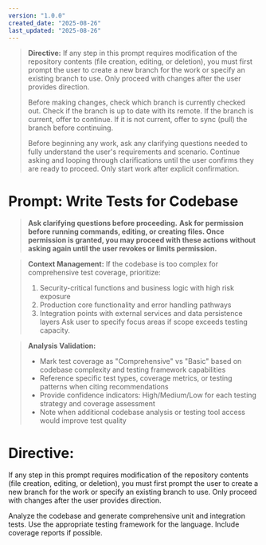 ```yaml
---
version: "1.0.0"
created_date: "2025-08-26"
last_updated: "2025-08-26"
---
```


> **Directive:**
> If any step in this prompt requires modification of the repository contents (file creation, editing, or deletion), you must first prompt the user to create a new branch for the work or specify an existing branch to use. Only proceed with changes after the user provides direction.
> 
> Before making changes, check which branch is currently checked out. Check if the branch is up to date with its remote. If the branch is current, offer to continue. If it is not current, offer to sync (pull) the branch before continuing.
> 
> Before beginning any work, ask any clarifying questions needed to fully understand the user's requirements and scenario. Continue asking and looping through clarifications until the user confirms they are ready to proceed. Only start work after explicit confirmation.
<!--
title: "Write Tests for Codebase"
category: "Testing"
description: "Generate unit and integration tests for a codebase."
-->

# Prompt: Write Tests for Codebase
> **Ask clarifying questions before proceeding.**
> **Ask for permission before running commands, editing, or creating files. Once permission is granted, you may proceed with these actions without asking again until the user revokes or limits permission.**

> **Context Management:**
> If the codebase is too complex for comprehensive test coverage, prioritize:
> 1. Security-critical functions and business logic with high risk exposure
> 2. Production core functionality and error handling pathways
> 3. Integration points with external services and data persistence layers
> Ask user to specify focus areas if scope exceeds testing capacity.

> **Analysis Validation:**
> - Mark test coverage as "Comprehensive" vs "Basic" based on codebase complexity and testing framework capabilities
> - Reference specific test types, coverage metrics, or testing patterns when citing recommendations
> - Provide confidence indicators: High/Medium/Low for each testing strategy and coverage assessment
> - Note when additional codebase analysis or testing tool access would improve test quality
# Directive:
If any step in this prompt requires modification of the repository contents (file creation, editing, or deletion), you must first prompt the user to create a new branch for the work or specify an existing branch to use. Only proceed with changes after the user provides direction.

Analyze the codebase and generate comprehensive unit and integration tests. Use the appropriate testing framework for the language. Include coverage reports if possible.
